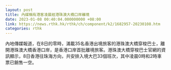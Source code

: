```yaml
---
layout: post
title: 內媒稱有港客凌晨經港珠澳大橋口岸離境
date: 2023-01-08 00:40:04.000000000 +08:00
link: https://news.rthk.hk/rthk/ch/component/k2/1682957-20230108.htm
categories: rthk
---
```


內地傳媒報道，在8日的零時，滿載35名香港出境旅客的港珠澳大橋穿梭巴士，離開港珠澳大橋香港口岸，是香港口岸首批離境旅客。港珠澳大橋穿梭巴士官網的資訊顯示，8日香港往珠海方向，共安排入境大巴33個班次，其中凌晨0時和2時車票已銷售一空。
